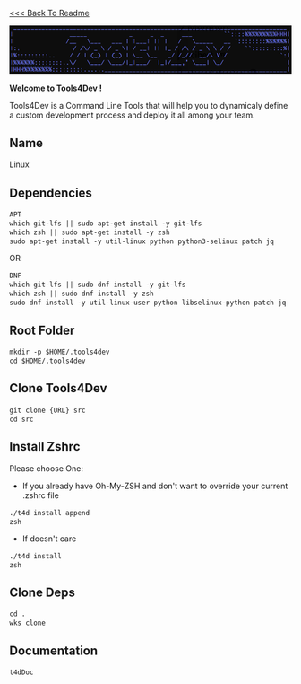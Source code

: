  [<<< Back To Readme](../../../../README.md)
 <p align="center">
     <img src="https://github.com/T4D-Suites/T4D-Ressources/blob/master/LogoT4D.png">
 </p>

 **Welcome to Tools4Dev !**

 Tools4Dev is a Command Line Tools that will help you to dynamicaly define 
 a custom development process and deploy it all among your team. 



## Name
<p>Linux</p>


## Dependencies
```
APT
which git-lfs || sudo apt-get install -y git-lfs
which zsh || sudo apt-get install -y zsh
sudo apt-get install -y util-linux python python3-selinux patch jq
```
OR
```
DNF
which git-lfs || sudo dnf install -y git-lfs
which zsh || sudo dnf install -y zsh
sudo dnf install -y util-linux-user python libselinux-python patch jq
```


## Root Folder
```
mkdir -p $HOME/.tools4dev
cd $HOME/.tools4dev
```


## Clone Tools4Dev
```
git clone {URL} src
cd src
```


## Install Zshrc
Please choose One:

* If you already have Oh-My-ZSH and don't want to override your current .zshrc file
```
./t4d install append
zsh
```
* If doesn't care
```
./t4d install
zsh
```


## Clone Deps
```
cd .
wks clone
```


## Documentation
```
t4dDoc
``` 


